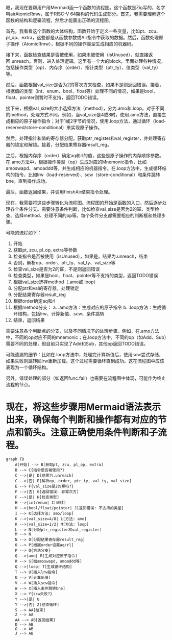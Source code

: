 嗯，我现在要帮用户用Mermaid画一个函数的流程图。这个函数是Zig写的，名字叫airAtomicRmw，属于RISC-V 64架构的代码生成部分。首先，我需要理解这个函数的结构和逻辑流程，然后才能画出正确的流程图。

首先，我看看这个函数的大体结构。函数开始于定义一些变量，比如pt、zcu、pl_op、extra，这些都是从函数参数或Air指令中获取的数据。然后，函数处理原子操作（AtomicRmw），根据不同的操作类型生成相应的机器码。

接下来，函数检查结果是否被使用，如果未被使用（isUnused），就直接返回.unreach。否则，进入处理逻辑。这里有一个大的block，里面处理各种情况，包括操作类型（op）、内存序（order）、指针类型（ptr_ty）、值类型（val_ty）等。

然后，函数根据val_size是否为2的幂次方来检查，如果不是则返回错误。接着，根据值的类型（int、enum、bool、float等）处理不同的情况，如果是bool、float、pointer则暂时不支持，返回TODO错误。

接下来，根据val_size的大小选择方法（method），分为.amo和.loop。对于不同的method，处理方式不同。例如，当val_size是4或8时，使用.amo方法，直接生成相应的原子操作指令；对于1或2字节的情况，使用.loop方法，通过循环（load-reserved/store-conditional）来实现原子操作。

然后，处理指针和值的寄存器分配，获取ptr_register和val_register，并处理寄存器的锁定和解锁。接着，分配结果寄存器result_reg。

之后，根据内存序（order）确定aq和rl的值，这些是原子操作的内存顺序参数。在.amo方法中，根据操作类型（op）生成对应的Mnemonic指令，比如amoswapd、amoaddd等，并生成相应的机器指令。在.loop方法中，生成循环结构的指令，比如lrw（load-reserved）、scw（store-conditional）和条件跳转bne，直到操作成功。

最后，函数返回结果，并调用finishAir结束指令处理。

现在，我需要将这些步骤转化为流程图。流程图的开始是函数的入口，然后逐步处理各个条件分支。需要注意条件判断，比如检查val_size是否为2的幂、类型检查、选择method、处理不同的op等。每个条件分支都需要相应的判断框和处理步骤。

可能的流程如下：

1. 开始
2. 获取pt, zcu, pl_op, extra等参数
3. 检查指令是否被使用（isUnused），如果是，结果为.unreach，结束
4. 否则，解析op、order、ptr_ty、val_ty、val_size等
5. 检查val_size是否为2的幂，不是则返回错误
6. 检查类型，如果是bool、float、pointer等不支持的类型，返回TODO错误
7. 根据val_size选择method（.amo或.loop）
8. 分配ptr和val的寄存器，处理锁定
9. 分配结果寄存器result_reg
10. 根据order确定aq和rl
11. 根据method分支：
    a. .amo方法：生成对应的原子指令
    b. .loop方法：生成循环结构，包括lrw、计算新值、scw、条件跳转
12. 结束，返回结果

需要注意各个判断点的分支，以及不同情况下的处理步骤。例如，在.amo方法中，不同的op对应不同的mnemonic；在.loop方法中，不同的op（如Add、Sub）需要不同的处理，但目前只实现了Add和Sub，其他op返回TODO错误。

可能遗漏的细节：比如在.loop方法中，处理完计算新值后，使用scw尝试存储，如果失败则跳转回lrw重新加载。这个过程需要循环直到成功。这在流程图中应该表现为一个循环结构。

另外，错误处理的部分（如返回func.fail）也需要在流程图中体现，可能作为终止流程的节点。

现在，将这些步骤用Mermaid语法表示出来，确保每个判断和操作都有对应的节点和箭头。注意正确使用条件判断和子流程。
================================================
```mermaid
graph TD
    A[开始] --> B[获取pt, zcu, pl_op, extra]
    B --> C{指令是否被使用?}
    C -->|是| D[结果为.unreach]
    C -->|否| E[解析op, order, ptr_ty, val_ty, val_size]
    E --> F{val_size是2的幂吗?}
    F -->|否| G[返回错误: 非幂次方]
    F -->|是| H[检查类型]
    H -->|int/enum| I[继续]
    H -->|bool/float/pointer| J[返回错误: 不支持的类型]
    I --> K[选择方法: amo/loop]
    K -->|val_size=4/8| L[方法: amo]
    K -->|val_size=1/2| M[方法: loop]
    L --> N[分配ptr_register和val_register]
    M --> N
    N --> O[分配结果寄存器result_reg]
    O --> P[根据order设置aq/rl]
    P --> Q{方法分支}
    Q -->|amo| R[生成对应原子指令]
    R --> S[如amoswapd, amoaddd等]
    Q -->|loop| T[生成循环结构]
    T --> U[插入lrw指令]
    U --> V[计算新值]
    V --> W[插入scw指令]
    W --> X[插入条件跳转bne]
    X --> Y{scw失败?}
    Y -->|是| U
    Y -->|否| Z[结束循环]
    S --> AA[结束]
    Z --> AA
    AA --> AB[返回结果]
    D --> AB
    G --> AB
    J --> AB
```